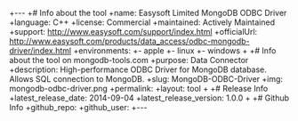 +---
+# Info about the tool
+name: Easysoft Limited MongoDB ODBC Driver
+language: C++
+license: Commercial
+maintained: Actively Maintained
+support: http://www.easysoft.com/support/index.html
+officialUrl: http://www.easysoft.com/products/data_access/odbc-mongodb-driver/index.html
+environments:
+- apple
+- linux
+- windows
+
+# Info about the tool on mongodb-tools.com
+purpose: Data Connector
+description: High-performance ODBC Driver for MongoDB database. Allows SQL connection to MongoDB.
+slug: MongoDB-ODBC-Driver
+img: mongodb-odbc-driver.png
+permalink:
+layout: tool
+
+# Release Info
+latest_release_date: 2014-09-04
+latest_release_version: 1.0.0
+
+# Github Info
+github_repo:
+github_user:
+---